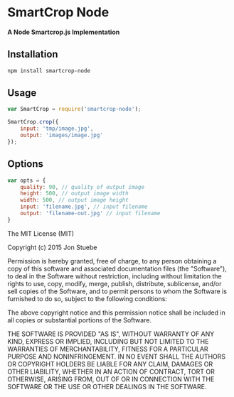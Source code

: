 # SmartCrop Node
**A Node Smartcrop.js Implementation**

## Installation

```bash
npm install smartcrop-node
```

## Usage
```js
var SmartCrop = require('smartcrop-node');

SmartCrop.crop({
	input: 'tmp/image.jpg',
	output: 'images/image.jpg'
});
```

## Options

```js
var opts = {
    quality: 90, // quality of output image
    height: 500, // output image width
    width: 500, // output image height
    input: 'filename.jpg', // input filename
    output: 'filename-out.jpg' // input filename
}
```

The MIT License (MIT)

Copyright (c) 2015 Jon Stuebe

Permission is hereby granted, free of charge, to any person obtaining a copy
of this software and associated documentation files (the "Software"), to deal
in the Software without restriction, including without limitation the rights
to use, copy, modify, merge, publish, distribute, sublicense, and/or sell
copies of the Software, and to permit persons to whom the Software is
furnished to do so, subject to the following conditions:

The above copyright notice and this permission notice shall be included in all
copies or substantial portions of the Software.

THE SOFTWARE IS PROVIDED "AS IS", WITHOUT WARRANTY OF ANY KIND, EXPRESS OR
IMPLIED, INCLUDING BUT NOT LIMITED TO THE WARRANTIES OF MERCHANTABILITY,
FITNESS FOR A PARTICULAR PURPOSE AND NONINFRINGEMENT. IN NO EVENT SHALL THE
AUTHORS OR COPYRIGHT HOLDERS BE LIABLE FOR ANY CLAIM, DAMAGES OR OTHER
LIABILITY, WHETHER IN AN ACTION OF CONTRACT, TORT OR OTHERWISE, ARISING FROM,
OUT OF OR IN CONNECTION WITH THE SOFTWARE OR THE USE OR OTHER DEALINGS IN THE
SOFTWARE.